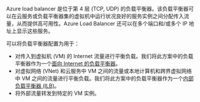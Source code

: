Azure load balancer 是位于第 4 层 (TCP, UDP) 的负载平衡器。该负载平衡器可以在云服务或负载平衡器集的虚拟机中运行状况良好的服务实例之间分配传入流量，从而提供高可用性。Azure Load Balancer 还可以在多个端口和/或多个 IP 地址上显示这些服务。

可以将负载平衡器配置为用于：

* 对传入到虚拟机 (VM) 的 Internet 流量进行平衡负载。我们将此方案中的负载平衡器作为一个[面向 Internet 的负载平衡器](/documentation/articles/load-balancer-internet-overview/)。
* 对虚拟网络 (VNet) 和云服务中 VM 之间的流量或本地计算机和跨界虚拟网络中 VM 之间的流量进行平衡负载。我们将此方案中的负载平衡器作为一个[内部负载平衡器 (ILB)](/documentation/articles/load-balancer-internal-overview/)。
* 将外部流量转发到特定的 VM 实例。

<!---HONumber=Mooncake_0926_2016-->